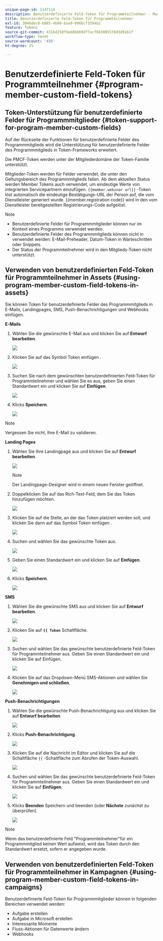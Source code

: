 ```yaml
---
unique-page-id: 1147114
description: Benutzerdefinierte Feld-Token für Programmteilnehmer - Marketo-Dokumente - Produktdokumentation
title: Benutzerdefinierte Feld-Token für Programmteilnehmer
exl-id: 3046dec8-b885-4b08-baa9-896bcf3594b2
feature: Tokens
source-git-commit: 431bd258f9a68bbb9df7acf043085578d3d91b1f
workflow-type: tm+mt
source-wordcount: '435'
ht-degree: 2%

---
```


# Benutzerdefinierte Feld-Token für Programmteilnehmer {#program-member-custom-field-tokens}

## Token-Unterstützung für benutzerdefinierte Felder für Programmmitglieder {#token-support-for-program-member-custom-fields}

Auf der Rückseite der Funktionen für benutzerdefinierte Felder des Programmmitglieds wird die Unterstützung für benutzerdefinierte Felder des Programmmitglieds in Token-Frameworks erweitert.

Die PMCF-Token werden unter der Mitgliederdomäne der Token-Familie unterstützt.

Mitglieder-Token werden für Felder verwendet, die unter den Geltungsbereich des Programmmitglieds fallen. Ab dem aktuellen Status werden Member Tokens auch verwendet, um eindeutige Werte von integrierten Servicepartnern einzufügen. `{{member.webinar url}}` -Token löst automatisch die eindeutige Bestätigungs-URL der Person auf, die vom Dienstleister generiert wurde. {{member.registration code}} wird in den vom Dienstleister bereitgestellten Registrierungs-Code aufgelöst.

>[!NOTE]
>
>* Benutzerdefinierte Felder für Programmmitglieder können nur im Kontext eines Programms verwendet werden.
>* Benutzerdefinierte Felder des Programmmitglieds können nicht in verwendet werden: E-Mail-Preheader, Datum-Token in Warteschritten oder Snippets.
>* Der Status der Programmteilnehmer wird in den Mitglieds-Token nicht unterstützt.

## Verwenden von benutzerdefinierten Feld-Token für Programmteilnehmer in Assets {#using-program-member-custom-field-tokens-in-assets}

Sie können Token für benutzerdefinierte Felder des Programmmitglieds in E-Mails, Landingpages, SMS, Push-Benachrichtigungen und Webhooks einfügen.

**E-Mails**

1. Wählen Sie die gewünschte E-Mail aus und klicken Sie auf **Entwurf bearbeiten**.

   ![](assets/program-member-custom-field-tokens-1.png)

1. Klicken Sie auf das Symbol Token einfügen .

   ![](assets/program-member-custom-field-tokens-2.png)

1. Suchen Sie nach dem gewünschten benutzerdefinierten Feld-Token für Programmteilnehmer und wählen Sie es aus, geben Sie einen Standardwert ein und klicken Sie auf **Einfügen**.

   ![](assets/program-member-custom-field-tokens-3.png)

1. Klicks **Speichern**.

   ![](assets/program-member-custom-field-tokens-4.png)

>[!NOTE]
>
>Vergessen Sie nicht, Ihre E-Mail zu validieren.

**Landing Pages**

1. Wählen Sie Ihre Landingpage aus und klicken Sie auf **Entwurf bearbeiten**.

   ![](assets/program-member-custom-field-tokens-5.png)

   >[!NOTE]
   >
   >Der Landingpage-Designer wird in einem neuen Fenster geöffnet.

1. Doppelklicken Sie auf das Rich-Text-Feld, dem Sie das Token hinzufügen möchten.

   ![](assets/program-member-custom-field-tokens-6.png)

1. Klicken Sie auf die Stelle, an der das Token platziert werden soll, und klicken Sie dann auf das Symbol Token einfügen .

   ![](assets/program-member-custom-field-tokens-7.png)

1. Suchen und wählen Sie das gewünschte Token aus.

   ![](assets/program-member-custom-field-tokens-8.png)

1. Geben Sie einen Standardwert ein und klicken Sie auf **Einfügen**.

   ![](assets/program-member-custom-field-tokens-9.png)

1. Klicks **Speichern**.

   ![](assets/program-member-custom-field-tokens-10.png)

**SMS**

1. Wählen Sie die gewünschte SMS aus und klicken Sie auf **Entwurf bearbeiten**.

   ![](assets/program-member-custom-field-tokens-11.png)

1. Klicken Sie auf **`{{ Token`** Schaltfläche.

   ![](assets/program-member-custom-field-tokens-12.png)

1. Suchen und wählen Sie das gewünschte benutzerdefinierte Feld-Token für Programmteilnehmer aus. Geben Sie einen Standardwert ein und klicken Sie auf Einfügen.

   ![](assets/program-member-custom-field-tokens-13.png)

1. Klicken Sie auf das Dropdown-Menü SMS-Aktionen und wählen Sie **Genehmigen und schließen**.

   ![](assets/program-member-custom-field-tokens-14.png)

**Push-Benachrichtigungen**

1. Wählen Sie die gewünschte Push-Benachrichtigung aus und klicken Sie auf **Entwurf bearbeiten**.

   ![](assets/program-member-custom-field-tokens-15.png)

1. Klicks **Push-Benachrichtigung**.

   ![](assets/program-member-custom-field-tokens-16.png)

1. Klicken Sie auf die Nachricht im Editor und klicken Sie auf die Schaltfläche `{{` -Schaltfläche zum Abrufen der Token-Auswahl.

   ![](assets/program-member-custom-field-tokens-17.png)

1. Suchen und wählen Sie das gewünschte benutzerdefinierte Feld-Token für Programmteilnehmer aus. Geben Sie einen Standardwert ein und klicken Sie auf **Einfügen**.

   ![](assets/program-member-custom-field-tokens-18.png)

1. Klicks **Beenden** Speichern und beenden (oder **Nächste** zunächst zu überprüfen).

   ![](assets/program-member-custom-field-tokens-19.png)

>[!NOTE]
>
>Wenn das benutzerdefinierte Feld &quot;Programmteilnehmer&quot;für ein Programmmitglied keinen Wert aufweist, wird das Token durch den Standardwert ersetzt, sofern er angegeben wurde.

## Verwenden von benutzerdefinierten Feld-Token für Programmteilnehmer in Kampagnen {#using-program-member-custom-field-tokens-in-campaigns}

Benutzerdefinierte Feld-Token für Programmmitglieder können in folgenden Bereichen verwendet werden:

* Aufgabe erstellen
* Aufgabe in Microsoft erstellen
* Interessante Momente
* Fluss-Aktionen für Datenwerte ändern
* Webhooks
